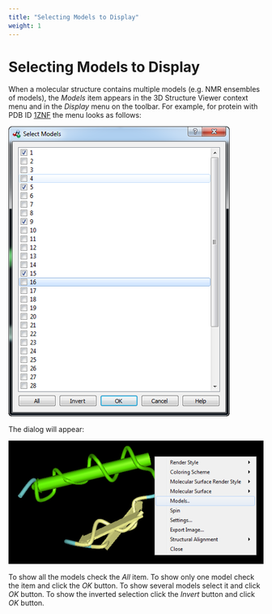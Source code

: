 ```yaml
---
title: "Selecting Models to Display"
weight: 1
---
```



# Selecting Models to Display

When a molecular structure contains multiple models (e.g. NMR ensembles of models), the _Models_ item appears in the 3D Structure Viewer context menu and in the _Display_ menu on the toolbar. For example, for protein with PDB ID [1ZNF](http://www.rcsb.org/pdb/explore/explore.do?structureId=1znf) the menu looks as follows:


![](/images/65929544/65929545.png)

The dialog will appear:


![](/images/65929544/65929546.png)

To show all the models check the _All_ item. To show only one model check the item and click the _OK_ button. To show several models select it and click _OK_ button. To show the inverted selection click the _Invert_ button and click _OK_ button.
